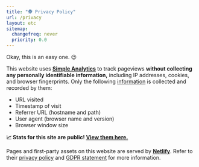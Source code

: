 ```yaml
---
title: "🕵️ Privacy Policy"
url: /privacy
layout: etc
sitemap:
  changefreq: never
  priority: 0.0
---
```


Okay, this is an easy one. 😉

This website uses [**Simple Analytics**](https://simpleanalytics.com/?ref=jarv.is) to track pageviews **without collecting any personally identifiable information,** including IP addresses, cookies, and browser fingerprints. Only the following [information](https://docs.simpleanalytics.com/what-we-collect?ref=jarv.is) is collected and recorded by them:

- URL visited
- Timestamp of visit
- Referrer URL (hostname and path)
- User agent (browser name and version)
- Browser window size

**📈 Stats for this site are public! [View them here.](/stats/)**

Pages and first-party assets on this website are served by [**Netlify**](https://www.netlify.com/). Refer to their [privacy policy](https://www.netlify.com/privacy/) and [GDPR statement](https://www.netlify.com/gdpr/) for more information.
